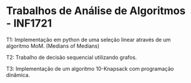 # Trabalhos de Análise de Algoritmos - INF1721 

T1: Implementação em python de uma seleção linear através de um algoritmo MoM. (Medians of Medians)

T2: Trabalho de decisão sequencial utilizando grafos.

T3: Implementação de um algoritmo 10-Knapsack com programação dinâmica.
